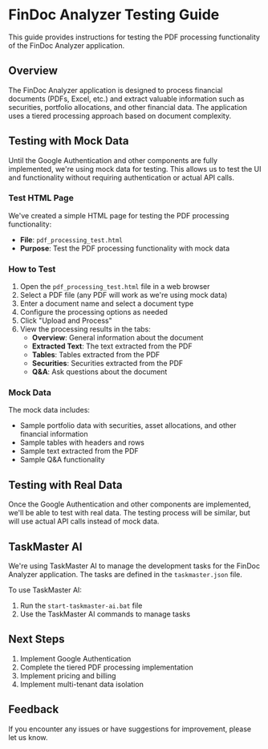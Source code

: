 # FinDoc Analyzer Testing Guide

This guide provides instructions for testing the PDF processing functionality of the FinDoc Analyzer application.

## Overview

The FinDoc Analyzer application is designed to process financial documents (PDFs, Excel, etc.) and extract valuable information such as securities, portfolio allocations, and other financial data. The application uses a tiered processing approach based on document complexity.

## Testing with Mock Data

Until the Google Authentication and other components are fully implemented, we're using mock data for testing. This allows us to test the UI and functionality without requiring authentication or actual API calls.

### Test HTML Page

We've created a simple HTML page for testing the PDF processing functionality:

- **File**: `pdf_processing_test.html`
- **Purpose**: Test the PDF processing functionality with mock data

### How to Test

1. Open the `pdf_processing_test.html` file in a web browser
2. Select a PDF file (any PDF will work as we're using mock data)
3. Enter a document name and select a document type
4. Configure the processing options as needed
5. Click "Upload and Process"
6. View the processing results in the tabs:
   - **Overview**: General information about the document
   - **Extracted Text**: The text extracted from the PDF
   - **Tables**: Tables extracted from the PDF
   - **Securities**: Securities extracted from the PDF
   - **Q&A**: Ask questions about the document

### Mock Data

The mock data includes:

- Sample portfolio data with securities, asset allocations, and other financial information
- Sample tables with headers and rows
- Sample text extracted from the PDF
- Sample Q&A functionality

## Testing with Real Data

Once the Google Authentication and other components are implemented, we'll be able to test with real data. The testing process will be similar, but will use actual API calls instead of mock data.

## TaskMaster AI

We're using TaskMaster AI to manage the development tasks for the FinDoc Analyzer application. The tasks are defined in the `taskmaster.json` file.

To use TaskMaster AI:

1. Run the `start-taskmaster-ai.bat` file
2. Use the TaskMaster AI commands to manage tasks

## Next Steps

1. Implement Google Authentication
2. Complete the tiered PDF processing implementation
3. Implement pricing and billing
4. Implement multi-tenant data isolation

## Feedback

If you encounter any issues or have suggestions for improvement, please let us know.
